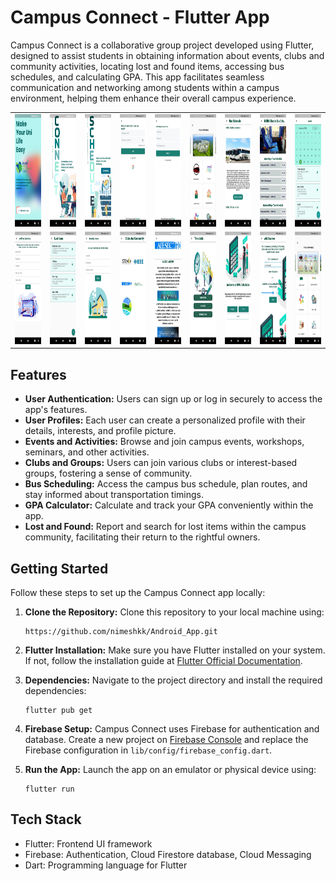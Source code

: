 # Campus Connect - Flutter App

Campus Connect is a collaborative group project developed using Flutter, designed to assist students in obtaining information about events, clubs and community activities, locating lost and found items, accessing bus schedules, and calculating GPA. This app facilitates seamless communication and networking among students within a campus environment, helping them enhance their overall campus experience.
<table>
  <tr>
    <td><img src="https://github.com/nimeshkk/Android_App/blob/main/ssimg/ss1.jpg" width="110" height="180"/></td>
    <td><img src="https://github.com/nimeshkk/Android_App/blob/main/ssimg/ss2.jpg" width="110" height="180"/></td>
    <td><img src="https://github.com/nimeshkk/Android_App/blob/main/ssimg/ss3.jpg" width="110" height="180"/></td>
    <td><img src="https://github.com/nimeshkk/Android_App/blob/main/ssimg/ss4.jpg" width="110" height="180"/></td>
    <td><img src="https://github.com/nimeshkk/Android_App/blob/main/ssimg/ss5.jpg" width="110" height="180"/></td>
    <td><img src="https://github.com/nimeshkk/Android_App/blob/main/ssimg/ss6.jpg" width="110" height="180"/></td>
    <td><img src="https://github.com/nimeshkk/Android_App/blob/main/ssimg/ss7.jpg" width="110" height="180"/></td>
    <td><img src="https://github.com/nimeshkk/Android_App/blob/main/ssimg/ss8.jpg" width="110" height="180"/></td>
    <td><img src="https://github.com/nimeshkk/Android_App/blob/main/ssimg/ss9.jpg" width="110" height="180"/></td>
   
  </tr>
  <tr>
    <td><img src="https://github.com/nimeshkk/Android_App/blob/main/ssimg/ss10.jpg" width="110" height="180"/></td>
    <td><img src="https://github.com/nimeshkk/Android_App/blob/main/ssimg/ss11.jpg" width="110" height="180"/></td>
    <td><img src="https://github.com/nimeshkk/Android_App/blob/main/ssimg/ss12.jpg" width="110" height="180"/></td>
    <td><img src="https://github.com/nimeshkk/Android_App/blob/main/ssimg/ss13.jpg" width="110" height="180"/></td>
    <td><img src="https://github.com/nimeshkk/Android_App/blob/main/ssimg/ss14.jpg" width="110" height="180"/></td>
    <td><img src="https://github.com/nimeshkk/Android_App/blob/main/ssimg/ss15.jpg" width="110" height="180"/></td>
    <td><img src="https://github.com/nimeshkk/Android_App/blob/main/ssimg/ss16.jpg" width="110" height="180"/></td>
    <td><img src="https://github.com/nimeshkk/Android_App/blob/main/ssimg/ss17.jpg" width="110" height="180"/></td>
    <td><img src="https://github.com/nimeshkk/Android_App/blob/main/ssimg/ss18.jpg" width="110" height="180"/></td>
    
  </tr>
</table>

## Features

- **User Authentication:** Users can sign up or log in securely to access the app's features.
- **User Profiles:** Each user can create a personalized profile with their details, interests, and profile picture.
- **Events and Activities:** Browse and join campus events, workshops, seminars, and other activities.
- **Clubs and Groups:** Users can join various clubs or interest-based groups, fostering a sense of community.
- **Bus Scheduling:** Access the campus bus schedule, plan routes, and stay informed about transportation timings.
- **GPA Calculator:** Calculate and track your GPA conveniently within the app.
- **Lost and Found:** Report and search for lost items within the campus community, facilitating their return to the rightful owners.

## Getting Started

Follow these steps to set up the Campus Connect app locally:

1. **Clone the Repository:** Clone this repository to your local machine using:
   ```
   https://github.com/nimeshkk/Android_App.git
   ```

2. **Flutter Installation:** Make sure you have Flutter installed on your system. If not, follow the installation guide at [Flutter Official Documentation](https://flutter.dev/docs/get-started/install).

3. **Dependencies:** Navigate to the project directory and install the required dependencies:
   ```
   flutter pub get
   ```

4. **Firebase Setup:** Campus Connect uses Firebase for authentication and database. Create a new project on [Firebase Console](https://console.firebase.google.com/) and replace the Firebase configuration in `lib/config/firebase_config.dart`.

5. **Run the App:** Launch the app on an emulator or physical device using:
   ```
   flutter run
   ```


## Tech Stack

- Flutter: Frontend UI framework
- Firebase: Authentication, Cloud Firestore database, Cloud Messaging
- Dart: Programming language for Flutter

